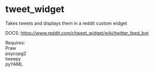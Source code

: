 # tweet_widget
Takes tweets and displays them in a reddit custom widget

DOCS:
https://www.reddit.com/r/tweet_widget/wiki/twitter_feed_bot

Requires:  
Praw  
psycopg2  
tweepy  
pyYAML
